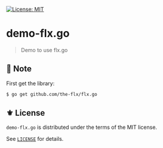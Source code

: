 [![License: MIT](https://img.shields.io/badge/License-MIT-green.svg)](https://opensource.org/licenses/MIT)

# demo-flx.go
> Demo to use flx.go

## 🔨 Note

First get the library:

```sh
$ go get github.com/the-flx/flx.go
```

## ⚜️ License

`demo-flx.go` is distributed under the terms of the MIT license.

See [`LICENSE`](./LICENSE) for details.
